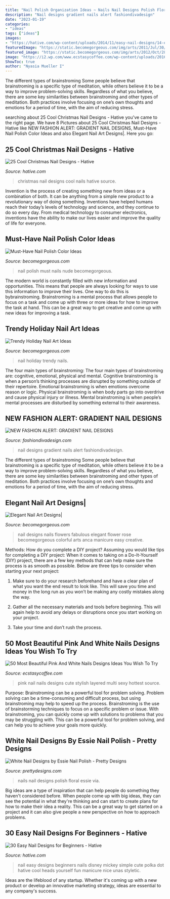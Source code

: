 ```yaml
---
title: "Nail Polish Organization Ideas ~ Nails Nail Designs Polish Floral Essie Via"
description: "Nail designs gradient nails alert fashiondivadesign"
date: "2023-01-19"
categories:
- "ideas"
tags: ["ideas"]
images:
- "https://hative.com/wp-content/uploads/2014/11/easy-nail-designs/14-easy-nail-designs-for-beginners.jpg"
featuredImage: "https://static.becomegorgeous.com/img/arts/2011/Jul/30/5028/nude_nails.jpg"
featured_image: "https://static.becomegorgeous.com/img/arts/2012/Oct/28/8908/holiday_season_nail_art__13.jpg"
image: "https://i2.wp.com/www.ecstasycoffee.com/wp-content/uploads/2016/10/Multi-Layered-Nail-Design.jpg?resize=600%2C651&amp;ssl=1"
ShowToc: true
author: "Nyasia Mueller I"
---
```



The different types of brainstroming
Some people believe that brainstroming is a specific type of meditation, while others believe it to be a way to improve problem-solving skills. Regardless of what you believe, there are some key similarities between brainstroming and other types of meditation. Both practices involve focusing on one’s own thoughts and emotions for a period of time, with the aim of reducing stress.

	

		
searching about 25 Cool Christmas Nail Designs - Hative you've came to the right page. We have 8 Pictures about 25 Cool Christmas Nail Designs - Hative like NEW FASHION ALERT: GRADIENT NAIL DESIGNS, Must-Have Nail Polish Color Ideas and also Elegant Nail Art Designs|. Here you go:
		
    
## 25 Cool Christmas Nail Designs - Hative

<img loading=lazy src="https://hative.com/wp-content/uploads/2014/11/christmas-nail-designs/23-cool-christmas-nail-designs.jpg" onerror="this.onerror=null;this.src='https://tse2.mm.bing.net/th?id=OIP.YwkPptte6xqRei9JY5AmXQHaIK&amp;pid=15.1';" alt="25 Cool Christmas Nail Designs - Hative">

_Source: hative.com_

>christmas nail designs cool nails hative source. 

	

Invention is the process of creating something new from ideas or a combination of both. It can be anything from a simple new product to a revolutionary way of doing something. Inventions have helped humans reach their today’s levels of technology and science, and they continue to do so every day. From medical technology to consumer electronics, inventions have the ability to make our lives easier and improve the quality of life for everyone.

    
## Must-Have Nail Polish Color Ideas

<img loading=lazy src="https://static.becomegorgeous.com/img/arts/2011/Jul/30/5028/nude_nails.jpg" onerror="this.onerror=null;this.src='https://tse4.mm.bing.net/th?id=OIP.YoFvCOD66BK0La4EYPk2mgHaJ4&amp;pid=15.1';" alt="Must-Have Nail Polish Color Ideas">

_Source: becomegorgeous.com_

>nail polish must nails nude becomegorgeous. 

	

The modern world is constantly filled with new information and opportunities. This means that people are always looking for ways to use this information to improve their lives. One way to do this is bybrainstroming. Brainstroming is a mental process that allows people to focus on a task and come up with three or more ideas for how to improve the task at hand. This can be a great way to get creative and come up with new ideas for improving a task.

    
## Trendy Holiday Nail Art Ideas

<img loading=lazy src="https://static.becomegorgeous.com/img/arts/2012/Oct/28/8908/holiday_season_nail_art__13.jpg" onerror="this.onerror=null;this.src='https://tse3.mm.bing.net/th?id=OIP.tFt0QhRBfYgUoZeRytfgDAHaJ9&amp;pid=15.1';" alt="Trendy Holiday Nail Art Ideas">

_Source: becomegorgeous.com_

>nail holiday trendy nails. 

	

The four main types of brainstroming:
The four main types of brainstroming are: cognitive, emotional, physical and mental. Cognitive brainstroming is when a person’s thinking processes are disrupted by something outside of their repertoire. Emotional brainstroming is when emotions overcome reason or logic. Physical brainstroming is when body parts go into overdrive and cause physical injury or illness. Mental brainstroming is when people’s mental processes are disturbed by something external to their awareness.

    
## NEW FASHION ALERT: GRADIENT NAIL DESIGNS

<img loading=lazy src="http://www.fashiondivadesign.com/wp-content/uploads/2014/11/The-Living-Daylights-Gradient-Nails-3-copy.jpg" onerror="this.onerror=null;this.src='https://tse1.mm.bing.net/th?id=OIP.QXMZ-L2JqADGMpZyUlz2ygHaLE&amp;pid=15.1';" alt="NEW FASHION ALERT: GRADIENT NAIL DESIGNS">

_Source: fashiondivadesign.com_

>nail designs gradient nails alert fashiondivadesign. 

	

The different types of brainstroming
Some people believe that brainstroming is a specific type of meditation, while others believe it to be a way to improve problem-solving skills. Regardless of what you believe, there are some key similarities between brainstroming and other types of meditation. Both practices involve focusing on one’s own thoughts and emotions for a period of time, with the aim of reducing stress.

    
## Elegant Nail Art Designs|

<img loading=lazy src="http://static.becomegorgeous.com/img/arts/2011/Mar/03/3955/2nail_art_designs_2011-2.jpg" onerror="this.onerror=null;this.src='https://tse4.mm.bing.net/th?id=OIP.2cIAJlqC38CqqjUUfTIYrQHaJ4&amp;pid=15.1';" alt="Elegant Nail Art Designs|">

_Source: becomegorgeous.com_

>nail designs nails flowers fabulous elegant flower rose becomegorgeous colorful arts anca manicure easy creative. 

	

Methods: How do you complete a DIY project?
Assuming you would like tips for completing a DIY project: 
When it comes to taking on a Do-It-Yourself (DIY) project, there are a few key methods that can help make sure the process is as smooth as possible. Below are three tips to consider when starting your next project:

1. Make sure to do your research beforehand and have a clear plan of what you want the end result to look like. This will save you time and money in the long run as you won’t be making any costly mistakes along the way.

2. Gather all the necessary materials and tools before beginning. This will again help to avoid any delays or disruptions once you start working on your project.

3. Take your time and don’t rush the process.

    
## 50 Most Beautiful Pink And White Nails Designs Ideas You Wish To Try

<img loading=lazy src="https://i2.wp.com/www.ecstasycoffee.com/wp-content/uploads/2016/10/Multi-Layered-Nail-Design.jpg?resize=600%2C651&amp;ssl=1" onerror="this.onerror=null;this.src='https://tse4.mm.bing.net/th?id=OIP.b8o5YdTl3vM3wVkHnZMqDwHaIC&amp;pid=15.1';" alt="50 Most Beautiful Pink And White Nails Designs Ideas You Wish To Try">

_Source: ecstasycoffee.com_

>pink nail nails designs cute stylish layered multi sexy hottest source. 

	

Purpose: Brainstroming can be a powerful tool for problem solving.
Problem solving can be a time-consuming and difficult process, but using brainstroming may help to speed up the process. Brainstroming is the use of brainstorming techniques to focus on a specific problem or issue. With brainstroming, you can quickly come up with solutions to problems that you may be struggling with. This can be a powerful tool for problem solving, and can help you to achieve your goals more quickly.

    
## White Nail Designs By Essie Nail Polish - Pretty Designs

<img loading=lazy src="http://www.prettydesigns.com/wp-content/uploads/2014/04/White-Nails-with-Floral-Print.jpg" onerror="this.onerror=null;this.src='https://tse1.mm.bing.net/th?id=OIP.p8iMRIvCxRMzP2KN8qhyyAHaJ3&amp;pid=15.1';" alt="White Nail Designs by Essie Nail Polish - Pretty Designs">

_Source: prettydesigns.com_

>nails nail designs polish floral essie via. 

	

Big ideas are a type of inspiration that can help people do something they haven't considered before. When people come up with big ideas, they can see the potential in what they're thinking and can start to create plans for how to make their idea a reality. This can be a great way to get started on a project and it can also give people a new perspective on how to approach problems.

    
## 30 Easy Nail Designs For Beginners - Hative

<img loading=lazy src="https://hative.com/wp-content/uploads/2014/11/easy-nail-designs/14-easy-nail-designs-for-beginners.jpg" onerror="this.onerror=null;this.src='https://tse3.mm.bing.net/th?id=OIP.BXEyKYcs6zdx4CWZnkmKeQHaJ4&amp;pid=15.1';" alt="30 Easy Nail Designs for Beginners - Hative">

_Source: hative.com_

>nail easy designs beginners nails disney mickey simple cute polka dot hative cool heads yourself fun manicure nice unas styletic. 

	

Ideas are the lifeblood of any startup. Whether it's coming up with a new product or develop an innovative marketing strategy, ideas are essential to any company's success.

